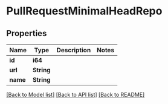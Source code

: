 # PullRequestMinimalHeadRepo

## Properties

Name | Type | Description | Notes
------------ | ------------- | ------------- | -------------
**id** | **i64** |  | 
**url** | **String** |  | 
**name** | **String** |  | 

[[Back to Model list]](../README.md#documentation-for-models) [[Back to API list]](../README.md#documentation-for-api-endpoints) [[Back to README]](../README.md)


